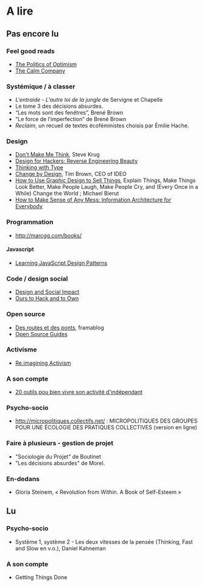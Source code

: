 # A lire

## Pas encore lu

### Feel good reads

- [The Politics of Optimism](https://medium.com/@AlexSteffen/the-politics-of-optimism-37a5006e8ba8#.lz1kqvxxb)
- [The Calm Company](https://m.signalvnoise.com/the-calm-company-our-next-book-d0ed917cc457)

### Systémique / à classer

- _L'entraide - L'autre loi de la jungle_ de Servigne et Chapelle
- Le tome 3 des décisions absurdes.
- “Les mots sont des fenêtres”, Brené Brown
- “Le force de l’imperfection” de Brené Brown
- _Reclaim_, un recueil de textes écoféministes choisis par Émilie Hache.

### Design
- [Don't Make Me Think](https://www.amazon.com/Dont-Make-Think-Revisited-Usability/dp/0321965515/ref=pd_sim_b_2?ie=UTF8&refRID=18V1XW44Y0XF9Z0HC7WN), Steve Krug
- [Design for Hackers: Reverse Engineering Beauty](https://www.amazon.com/Design-Hackers-Reverse-Engineering-Beauty/dp/1119998956/)
- [Thinking with Type](https://www.amazon.com/Thinking-Type-2nd-revised-expanded/dp/1568989695)
- [Change by Design](https://www.ideo.com/post/change-by-design), Tim Brown, CEO of IDEO
- [How to Use Graphic Design to Sell Things](https://www.amazon.com/Graphic-Design-Things-Explain-Better/dp/0062413902/), Explain Things, Make Things Look Better, Make People Laugh, Make People Cry, and (Every Once in a While) Change the World ; Michael Bierut
- [How to Make Sense of Any Mess: Information Architecture for Everybody](https://www.amazon.com/How-Make-Sense-Any-Mess/dp/1500615994/)

### Programmation

- http://marcgg.com/books/

#### Javascript

- [Learning JavaScript Design Patterns](https://addyosmani.com/resources/essentialjsdesignpatterns/book/)

### Code / design social

- [Design and Social Impact](https://www.arts.gov/sites/default/files/Design-and-Social-Impact.pdf)
- [Ours to Hack and to Own](http://www.orbooks.com/catalog/ours-to-hack-and-to-own/)

### Open source
- [Des routes et des ponts](https://framablog.org/category/libres-cultures/des-routes-et-des-ponts/), framablog
- [Open Source Guides](https://opensource.guide/)

### Activisme

- [Re.imagining Activism](http://www.smart-csos.org/images/Documents/reimagining_activism_guide.pdf)

### A son compte

- [20 outils pou bien vivre son activité d'indépendant](http://www.kob-one.com/blog/graphistes-freelances-20-outils-calculettes-sites-et-livres-pour-bien-vivre-de-son-activite-dindependant/)

### Psycho-socio

- http://micropolitiques.collectifs.net/ : MICROPOLITIQUES DES GROUPES
POUR UNE ÉCOLOGIE DES PRATIQUES COLLECTIVES (version en ligne)

### Faire à plusieurs - gestion de projet

 - "Sociologie du Projet" de Boutinet
 - "Les décisions absurdes" de Morel.

### En-dedans
<!-- http://livre.fnac.com/a9180576/Scott-Stossel-Anxiete -->

- Gloria Steinem, « Revolution from Within. A Book of Self-Esteem »


## Lu

### Psycho-socio

- Système 1, système 2 - Les deux vitesses de la pensée (Thinking, Fast and Slow en v.o.), Daniel Kahneman

### A son compte
- Getting Things Done
